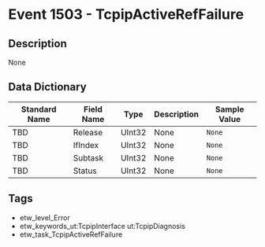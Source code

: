 # Event 1503 - TcpipActiveRefFailure

## Description
None

## Data Dictionary
|Standard Name|Field Name|Type|Description|Sample Value|
|---|---|---|---|---|
|TBD|Release|UInt32|None|`None`|
|TBD|IfIndex|UInt32|None|`None`|
|TBD|Subtask|UInt32|None|`None`|
|TBD|Status|UInt32|None|`None`|

## Tags
* etw_level_Error
* etw_keywords_ut:TcpipInterface ut:TcpipDiagnosis
* etw_task_TcpipActiveRefFailure